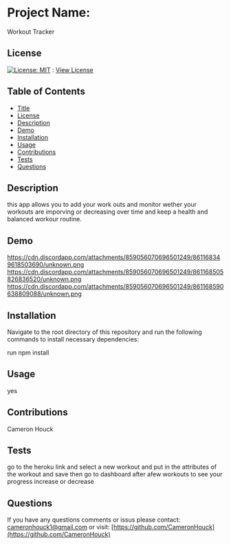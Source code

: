 
# Project Name:
  
Workout Tracker
  
## License
  
[![License: MIT](https://img.shields.io/badge/License-MIT-yellow.svg)](https://opensource.org/licenses/MIT) : [View License](https://opensource.org/licenses/MIT)
  
## Table of Contents
  
- [Title](#Project-Name)
- [License](#License)
- [Description](#Description)
- [Demo](#Demo)
- [Installation](#Installation)
- [Usage](#Usage)
- [Contributions](#Contributions)
- [Tests](#Tests)
- [Questions](#Questions)
  
## Description

this app allows you to add your work outs and monitor wether your workouts are imporving or decreasing over time and keep a health and balanced workour routine.

## Demo

https://cdn.discordapp.com/attachments/859056070696501249/861168349618503690/unknown.png https://cdn.discordapp.com/attachments/859056070696501249/861168505826836520/unknown.png https://cdn.discordapp.com/attachments/859056070696501249/861168590638809088/unknown.png
  
## Installation
  
Navigate to the root directory of this repository and run the following commands to install necessary dependencies:
  
run npm install
  
## Usage
  
yes
  
## Contributions 
  
Cameron Houck
  
## Tests 
  
go to the heroku link and select a new workout and put in the attributes of the workout and save then go to dashboard after  afew workouts to see your progress increase or decrease
  
## Questions 
  
If you have any questions comments or issus please contact: cameronhouck1@gmail.com or visit: [https://github.com/CameronHouck](https://github.com/CameronHouck)